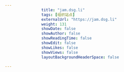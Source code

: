 ---
                title: "jam.dsg.li"
                tags: [组织站点]
                externalUrl: "https://jam.dsg.li"
                weight: 131
                showDate: false
                showAuthor: false
                showReadingTime: false
                showEdit: false
                showLikes: false
                showViews: false
                layoutBackgroundHeaderSpace: false
                ---

